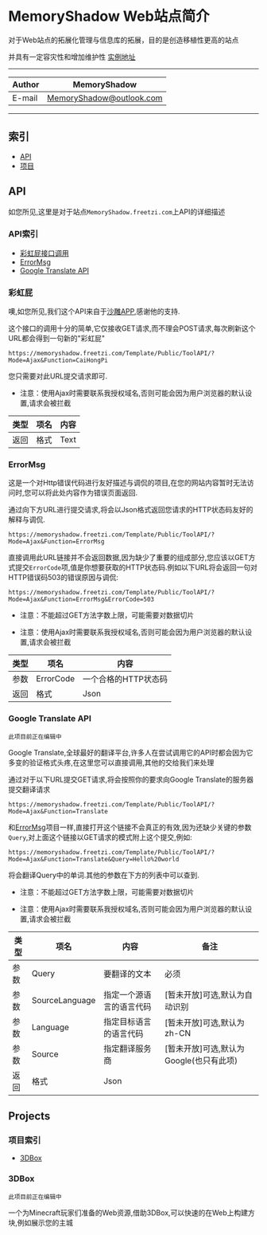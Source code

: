<!--
 * @Date: 2020-03-23 00:12:04
 * @Author: MemoryShadow
 * @LastEditors: MemoryShadow
 * @LastEditTime: 2020-07-01 17:46:47
 * @Effect: Do not edit
--> 
# MemoryShadow Web站点简介

对于Web站点的拓展化管理与信息库的拓展，目的是创造移植性更高的站点

并具有一定容灾性和增加维护性
[实例地址](https://MemoryShadow.github.io/)

****
|Author|MemoryShadow|
|---|---
|E-mail|MemoryShadow@outlook.com

****

## 索引

* [API](#API)
* [项目](#Projects)


## API

如您所见,这里是对于站点`MemoryShadow.freetzi.com`上API的详细描述

### API索引

* [彩虹屁接口调用](#彩虹屁)
* [ErrorMsg](#ErrorMsg)
* [Google Translate API](#Google-Translate-API)

### 彩虹屁

噢,如您所见,我们这个API来自于[沙雕APP](https://chp.shadiao.app/ "点击前往"),感谢他的支持.

这个接口的调用十分的简单,它仅接收GET请求,而不理会POST请求,每次刷新这个URL都会得到一句新的"彩虹屁"

`https://memoryshadow.freetzi.com/Template/Public/ToolAPI/?Mode=Ajax&Function=CaiHongPi`

您只需要对此URL提交请求即可.

* 注意：使用Ajax时需要联系我授权域名,否则可能会因为用户浏览器的默认设置,请求会被拦截

|类型|项名|内容|
|---|---|---
|返回|格式|Text

### ErrorMsg

这是一个对Http错误代码进行友好描述与调侃的项目,在您的网站内容暂时无法访问时,您可以将此处内容作为错误页面返回.

通过向下方URL进行提交请求,将会以Json格式返回您请求的HTTP状态码友好的解释与调侃.

`https://memoryshadow.freetzi.com/Template/Public/ToolAPI/?Mode=Ajax&Function=ErrorMsg`

直接调用此URL链接并不会返回数据,因为缺少了重要的组成部分,您应该以GET方式提交`ErrorCode`项,值是你想要获取的HTTP状态码.例如以下URL将会返回一句对HTTP错误码503的错误原因与调侃:

`https://memoryshadow.freetzi.com/Template/Public/ToolAPI/?Mode=Ajax&Function=ErrorMsg&ErrorCode=503`

* 注意：不能超过GET方法字数上限，可能需要对数据切片

* 注意：使用Ajax时需要联系我授权域名,否则可能会因为用户浏览器的默认设置,请求会被拦截

|类型|项名|内容|
|---|---|---
|参数|ErrorCode|一个合格的HTTP状态码
|返回|格式|Json

### Google Translate API

`此项目前正在编辑中`

Google Translate,全球最好的翻译平台,许多人在尝试调用它的API时都会因为它多变的验证格式头疼,在这里您可以直接调用,其他的交给我们来处理

通过对于以下URL提交GET请求,将会按照你的要求向Google Translate的服务器提交翻译请求

`https://memoryshadow.freetzi.com/Template/Public/ToolAPI/?Mode=Ajax&Function=Translate`

和[ErrorMsg](#ErrorMsg)项目一样,直接打开这个链接不会真正的有效,因为还缺少关键的参数`Query`,对上面这个链接以GET请求的模式附上这个提交,例如:

`https://memoryshadow.freetzi.com/Template/Public/ToolAPI/?Mode=Ajax&Function=Translate&Query=Hello%20world`

将会翻译Query中的单词.其他的参数在下方的列表中可以查到.

* 注意：不能超过GET方法字数上限，可能需要对数据切片

* 注意：使用Ajax时需要联系我授权域名,否则可能会因为用户浏览器的默认设置,请求会被拦截

|类型|项名|内容|备注|
|---|---|---|---
|参数|Query|要翻译的文本|必须
|参数|SourceLanguage|指定一个源语言的语言代码|[暂未开放]可选,默认为自动识别
|参数|Language|指定目标语言的语言代码|[暂未开放]可选,默认为zh-CN
|参数|Source|指定翻译服务商|[暂未开放]可选,默认为Google(也只有此项)
|返回|格式|Json|

## Projects

### 项目索引

* [3DBox](#3DBox)

### 3DBox

`此项目前正在编辑中`

一个为Minecraft玩家们准备的Web资源,借助3DBox,可以快速的在Web上构建方块,例如展示您的主城

